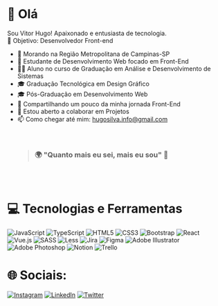 # 👋 Olá

Sou Vitor Hugo! Apaixonado e entusiasta de tecnologia. </br>
🎯 Objetivo: Desenvolvedor Front-end </br>

- 📍 Morando na Região Metropolitana de Campinas-SP
- 🌱 Estudante de Desenvolvimento Web focado em Front-End
- 👨‍🎓 Aluno no curso de Graduação em Análise e Desenvolvimento de Sistemas
- 🎓 Graduação Tecnológica em Design Gráfico
- 🎓 Pós-Graduação em Desenvolvimento Web
- 💬 Compartilhando um pouco da minha jornada Front-End
- 🤝 Estou aberto a colaborar em Projetos
- 📫 Como chegar até mim: [hugosilva.info@gmail.com](mailto:hugosilva.info@gmail.com) </br>
</br></br>
   > ### 🌍 "Quanto mais eu sei, mais eu sou" 🧠 
</br></br>

# 💻 Tecnologias e Ferramentas
![JavaScript](https://img.shields.io/badge/javascript-%23323330.svg?style=for-the-badge&logo=javascript&logoColor=%23F7DF1E) ![TypeScript](https://img.shields.io/badge/typescript-%23007ACC.svg?style=for-the-badge&logo=typescript&logoColor=white) ![HTML5](https://img.shields.io/badge/html5-%23E34F26.svg?style=for-the-badge&logo=html5&logoColor=white) ![CSS3](https://img.shields.io/badge/css3-%231572B6.svg?style=for-the-badge&logo=css3&logoColor=white) ![Bootstrap](https://img.shields.io/badge/bootstrap-%238511FA.svg?style=for-the-badge&logo=bootstrap&logoColor=white) ![React](https://img.shields.io/badge/react-%2320232a.svg?style=for-the-badge&logo=react&logoColor=%2361DAFB) ![Vue.js](https://img.shields.io/badge/vuejs-%2335495e.svg?style=for-the-badge&logo=vuedotjs&logoColor=%234FC08D) ![SASS](https://img.shields.io/badge/SASS-hotpink.svg?style=for-the-badge&logo=SASS&logoColor=white) ![Less](https://img.shields.io/badge/less-2B4C80?style=for-the-badge&logo=less&logoColor=white) ![Jira](https://img.shields.io/badge/jira-%230A0FFF.svg?style=for-the-badge&logo=jira&logoColor=white) ![Figma](https://img.shields.io/badge/figma-%23F24E1E.svg?style=for-the-badge&logo=figma&logoColor=white) ![Adobe Illustrator](https://img.shields.io/badge/adobe%20illustrator-%23FF9A00.svg?style=for-the-badge&logo=adobe%20illustrator&logoColor=white) ![Adobe Photoshop](https://img.shields.io/badge/adobe%20photoshop-%2331A8FF.svg?style=for-the-badge&logo=adobe%20photoshop&logoColor=white) ![Notion](https://img.shields.io/badge/Notion-%23000000.svg?style=for-the-badge&logo=notion&logoColor=white) ![Trello](https://img.shields.io/badge/Trello-%23026AA7.svg?style=for-the-badge&logo=Trello&logoColor=white) 

# 🌐 Sociais:
[![Instagram](https://img.shields.io/badge/Instagram-%23E4405F.svg?logo=Instagram&logoColor=white)](https://instagram.com/_vitorhugosilva) [![LinkedIn](https://img.shields.io/badge/LinkedIn-%230077B5.svg?logo=linkedin&logoColor=white)](https://www.linkedin.com/in/vitorhugodasilva/) [![Twitter](https://img.shields.io/badge/Twitter-%231DA1F2.svg?logo=Twitter&logoColor=white)](https://twitter.com/_hugosiilva) 

<!---
silva-vitorhugo/silva-vitorhugo is a ✨ special ✨ repository because its `README.md` (this file) appears on your GitHub profile.
You can click the Preview link to take a look at your changes.
--->
